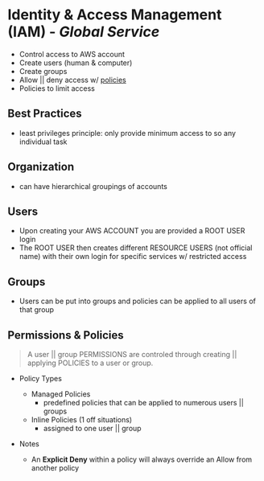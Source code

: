 # Identity & Access Management (IAM) - _Global Service_

- Control access to AWS account
- Create users (human & computer)
- Create groups
- Allow || deny access w/ [policies](./Policies_Roles.md) 
- Policies to limit access

## Best Practices

- least privileges principle: only provide minimum access to so any individual task

## Organization

- can have hierarchical groupings of accounts

## Users

- Upon creating your AWS ACCOUNT you are provided a ROOT USER login
- The ROOT USER then creates different RESOURCE USERS (not official name) with their own login for specific services w/ restricted access

## Groups

- Users can be put into groups and policies can be applied to all users of that group

## Permissions & Policies

> A user || group PERMISSIONS are controled through creating || applying POLICIES to a user or group. 

- Policy Types
    - Managed Policies
        - predefined policies that can be applied to numerous users || groups
    - Inline Policies (1 off situations)
        - assigned to one user || group

- Notes
    - An __Explicit Deny__ within a policy will always override an Allow from another policy